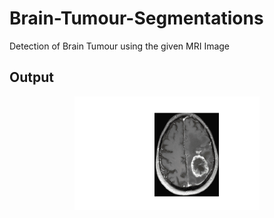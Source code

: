 # Brain-Tumour-Segmentations
Detection of Brain Tumour using the given MRI Image

## Output

<p align="center"> <img src="output_brain.gif"/> </p>


